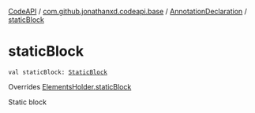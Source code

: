 [CodeAPI](../../index.md) / [com.github.jonathanxd.codeapi.base](../index.md) / [AnnotationDeclaration](index.md) / [staticBlock](.)

# staticBlock

`val staticBlock: `[`StaticBlock`](../-static-block/index.md)

Overrides [ElementsHolder.staticBlock](../-elements-holder/static-block.md)

Static block

